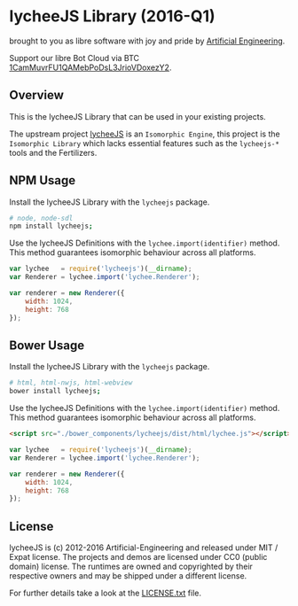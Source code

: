 
# lycheeJS Library (2016-Q1)

brought to you as libre software with joy and pride by [Artificial Engineering](http://artificial.engineering).

Support our libre Bot Cloud via BTC [1CamMuvrFU1QAMebPoDsL3JrioVDoxezY2](bitcoin:1CamMuvrFU1QAMebPoDsL3JrioVDoxezY2?amount=0.5&label=lycheeJS%20Support).



## Overview

This is the lycheeJS Library that can be used in your existing projects.

The upstream project [lycheeJS](https://github.com/Artificial-Engineering/lycheeJS.git)
is an `Isomorphic Engine`, this project is the `Isomorphic Library`
which lacks essential features such as the `lycheejs-*` tools and
the Fertilizers.



## NPM Usage

Install the lycheeJS Library with the `lycheejs` package.

```bash
# node, node-sdl
npm install lycheejs;
```

Use the lycheeJS Definitions with the `lychee.import(identifier)` method.
This method guarantees isomorphic behaviour across all platforms.

```javascript
var lychee   = require('lycheejs')(__dirname);
var Renderer = lychee.import('lychee.Renderer');

var renderer = new Renderer({
	width: 1024,
	height: 768
});
```
 


## Bower Usage

Install the lycheeJS Library with the `lycheejs` package.

```bash
# html, html-nwjs, html-webview
bower install lycheejs;
```

Use the lycheeJS Definitions with the `lychee.import(identifier)` method.
This method guarantees isomorphic behaviour across all platforms.

```html
<script src="./bower_components/lycheejs/dist/html/lychee.js"></script>
```

```javascript
var lychee   = require('lycheejs')(__dirname);
var Renderer = lychee.import('lychee.Renderer');

var renderer = new Renderer({
	width: 1024,
	height: 768
});
```



## License

lycheeJS is (c) 2012-2016 Artificial-Engineering and released under MIT / Expat license.
The projects and demos are licensed under CC0 (public domain) license.
The runtimes are owned and copyrighted by their respective owners and may be shipped under a different license.

For further details take a look at the [LICENSE.txt](LICENSE.txt) file.

